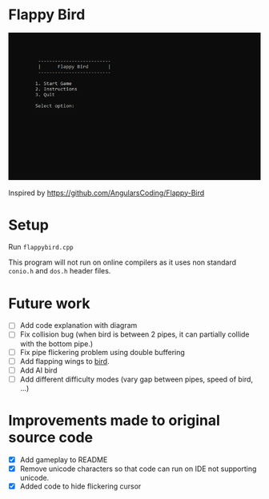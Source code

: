 # Flappy Bird
![](BirdVersion1.gif)

Inspired by https://github.com/AngularsCoding/Flappy-Bird
# Setup # 
Run `flappybird.cpp`

This program will not run on online compilers as it uses non standard `conio.h` and `dos.h` header files.

# Future work #

- [ ] Add code explanation with diagram
- [ ] Fix collision bug (when bird is between 2 pipes, it can partially collide with the bottom pipe.)
- [ ] Fix pipe flickering problem using double buffering
- [ ] Add flapping wings to [bird](https://imgur.com/gallery/gKpkYqL).
- [ ] Add AI bird
- [ ] Add different difficulty modes (vary gap between pipes, speed of bird, ...)

# Improvements made to original source code #
- [x] Add gameplay to README
- [x] Remove unicode characters so that code can run on IDE not supporting unicode.
- [x] Added code to hide flickering cursor 
